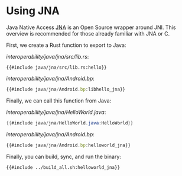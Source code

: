 # Using JNA

Java Native Access [JNA](https://github.com/java-native-access/jna) is an Open Source wrapper around JNI. This overview is recommended for those already familiar with JNA or C.

First, we create a Rust function to export to Java:

_interoperability/java/jna/src/lib.rs_:

```rust,compile_fail
{{#include java/jna/src/lib.rs:hello}}
```

_interoperability/java/jna/Android.bp_:

```javascript
{{#include java/jna/Android.bp:libhello_jna}}
```

Finally, we can call this function from Java:

_interoperability/java/jna/HelloWorld.java_:

```java
{{#include java/jna/HelloWorld.java:HelloWorld}}
```

_interoperability/java/jna/Android.bp_:

```javascript
{{#include java/jna/Android.bp:helloworld_jna}}
```

Finally, you can build, sync, and run the binary:

```shell
{{#include ../build_all.sh:helloworld_jna}}
```
